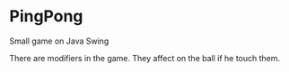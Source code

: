 # PingPong
Small game on  Java Swing

There are modifiers in the game. They affect on the ball if he touch them.
